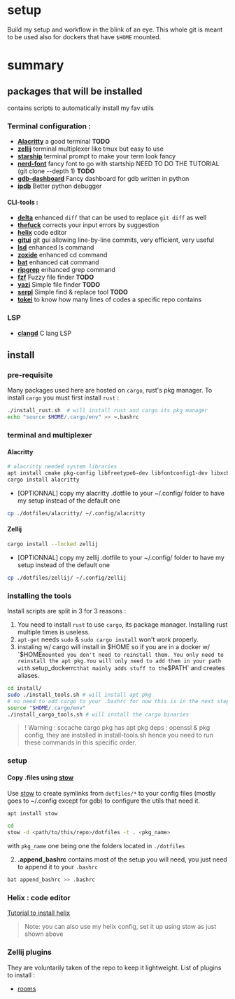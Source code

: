 # setup
Build my setup and workflow in the blink of an eye.
This whole git is meant to be used also for dockers that have `$HOME` mounted.

# summary
## packages that will be installed

contains scripts to automatically install my fav utils

### Terminal configuration : 
 - **[Alacritty](https://github.com/alacritty/alacritty)** a good terminal **TODO**
 - **[zellij](https://github.com/zellij-org/zellij/)** terminal multiplexer like tmux but easy to use
 - **[starship](starship.rs/)** terminal prompt to make your term look fancy
 - **[nerd-font](https://github.com/ryanoasis/nerd-fonts)** fancy font to go with startship NEED TO DO THE TUTORIAL (git clone --depth 1) **TODO**
 - **[gdb-dashboard](https://github.com/cyrus-and/gdb-dashboard)** Fancy dashboard for gdb written in python
 - **[ipdb](https://pypi.org/project/ipdb/)** Better python debugger

#### CLI-tools :
 - **[delta](https://github.com/dandavison/delta/)** enhanced `diff` that can be used to replace `git diff` as well
 - **[thefuck](https://github.com/nvbn/thefuck)** corrects your input errors by suggestion
 - **[helix](https://github.com/helix-editor/)** code editor
 - **[gitui](https://github.com/extrawurst/gitui)** git gui allowing line-by-line commits, very efficient, very useful
 - **[lsd](https://github.com/Peltoche/lsd)** enhanced ls command
 - **[zoxide](https://github.com/ajeetdsouza/zoxide)** enhanced cd command
 - **[bat](https://github.com/sharkdp/bat)** enhanced cat command
 - **[ripgrep](https://github.com/BurntSushi/ripgrep)** enhanced grep command
 - **[fzf](https://github.com/junegunn/fzf)** Fuzzy file finder **TODO**
 - **[yazi](https://github.com/sxyazi/yazi)** Simple file finder **TODO**
 - **[serpl](https://github.com/yassinebridi/serpl)** Simple find & replace tool **TODO**
 - **[tokei](https://github.com/XAMPPRocky/tokei)** to know how many lines of codes a specific repo contains

### LSP
- **[clangd](https://github.com/clangd/clangd)** C lang LSP

## install

### pre-requisite
Many packages used here are hosted on `cargo`, rust's pkg manager. To install `cargo` you must first install `rust` : 
```bash
./install_rust.sh  # will install rust and cargo its pkg manager
echo "source $HOME/.cargo/env" >> ~.bashrc
```

### terminal and multiplexer

#### Alacritty
```bash
# alacritty needed system libraries
apt install cmake pkg-config libfreetype6-dev libfontconfig1-dev libxcb-xfixes0-dev libxkbcommon-dev python3
cargo install alacritty
```
- [OPTIONNAL] copy my alacritty .dotfile to your ~/.config/ folder to have my setup instead of the default one
```bash
cp ./dotfiles/alacritty/ ~/.config/alacritty
```

#### Zellij
```bash
cargo install --locked zellij
```
- [OPTIONNAL] copy my zellij .dotfile to your ~/.config/ folder to have my setup instead of the default one
```bash
cp ./dotfiles/zellij/ ~/.config/zellij
```

### installing the tools
Install scripts are split in 3 for 3 reasons : 
1. You need to install `rust` to use `cargo`, its package manager. Installing rust multiple times is useless.
2. `apt-get` needs `sudo` & `sudo cargo install` won't work properly.
3. instaling w/ cargo will install in $HOME so if you are in a docker w/ `$HOME` mounted you don't need to reinstall them. You only need to reinstall the apt pkg.You will only need to add them in your path with `.setup_dockerrc` that mainly adds stuff to the `$PATH` and creates aliases.

```bash
cd install/
sudo ./install_tools.sh # will install apt pkg
# no need to add cargo to your .bashrc for now this is in the next step
source "$HOME/.cargo/env"
./install_cargo_tools.sh # will install the cargo binaries
```

>! Warning : 
sccache cargo pkg has apt pkg deps : openssl & pkg config, they are installed in install-tools.sh hence you need to run these commands in this specific order.



### setup 
#### Copy .files using [stow](https://www.gnu.org/software/stow/manual/stow.html#Introduction) 
Use [stow](https://www.gnu.org/software/stow/manual/stow.html#Introduction) to create symlinks from `dotfiles/*` to your config files (mostly goes to ~/.config except for gdb) to configure the utils that need it.
```bash
apt install stow
```
```bash
cd
stow -d <path/to/this/repo>/dotfiles -t . <pkg_name>
```
with `pkg_name` one being one the folders located in `./dotfiles`
 
2. **.append_bashrc** contains most of the setup you will need, you just need to append it to your `.bashrc`
```bash
bat append_bashrc >> .bashrc
```
### Helix : code editor
[Tutorial to install helix](https://docs.helix-editor.com/install.html)
> Note: you can also use my helix config, set it up using stow as just shown above

### Zellij plugins
They are voluntarily taken of the repo to keep it lightweight. List of plugins to install : 
- [rooms](https://github.com/rvcas/room)
